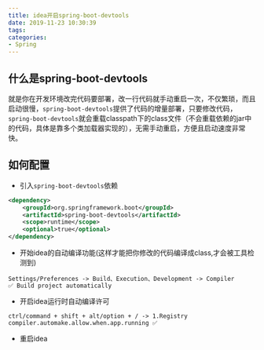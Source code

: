 ```yaml
---
title: idea开启spring-boot-devtools
date: 2019-11-23 10:30:39
tags:
categories:
- Spring
---
```



## 什么是spring-boot-devtools
就是你在开发环境改完代码要部署，改一行代码就手动重启一次，不仅繁琐，而且启动很慢，`spring-boot-devtools`提供了代码的增量部署，只要修改代码，`spring-boot-devtools`就会重载classpath下的class文件（不会重载依赖的jar中的代码，具体是靠多个类加载器实现的），无需手动重启，方便且启动速度非常快。

## 如何配置
- 引入`spring-boot-devtools`依赖
```xml
<dependency>
    <groupId>org.springframework.boot</groupId>
    <artifactId>spring-boot-devtools</artifactId>
    <scope>runtime</scope>
    <optional>true</optional>
</dependency>
```

- 开始idea的自动编译功能(这样才能把你修改的代码编译成class,才会被工具检测到)
```text
Settings/Preferences -> Build、Execution、Development -> Compiler
✅ Build project automatically
```

- 开启idea运行时自动编译许可
```text
ctrl/command + shift + alt/option + / -> 1.Registry
compiler.automake.allow.when.app.running ✅
```

- 重启idea

